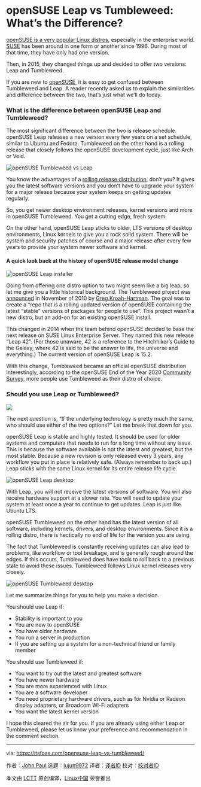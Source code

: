 [#]: subject: "openSUSE Leap vs Tumbleweed: What’s the Difference?"
[#]: via: "https://itsfoss.com/opensuse-leap-vs-tumbleweed/"
[#]: author: "John Paul https://itsfoss.com/author/john/"
[#]: collector: "lujun9972"
[#]: translator: "wxy"
[#]: reviewer: " "
[#]: publisher: " "
[#]: url: " "

openSUSE Leap vs Tumbleweed: What’s the Difference?
======

[openSUSE is a very popular Linux distros][1], especially in the enterprise world. [SUSE][2] has been around in one form or another since 1996. During most of that time, they have only had one version.

Then, in 2015, they changed things up and decided to offer two versions: Leap and Tumbleweed.

If you are new to [openSUSE][3], it is easy to get confused between Tumbleweed and Leap. A reader recently asked us to explain the similarities and difference between the two, that’s just what we’ll do today.

### What is the difference between openSUSE Leap and Tumbleweed?

The most significant difference between the two is release schedule. openSUSE Leap releases a new version every few years on a set schedule, similar to Ubuntu and Fedora. Tumbleweed on the other hand is a rolling release that closely follows the openSUSE development cycle, just like Arch or Void.

![openSUSE Tumbleweed vs Leap][4]

You know the advantages of a [rolling release distribution][5], don’t you? It gives you the latest software versions and you don’t have to upgrade your system for a major release because your system keeps on getting updates regularly.

So, you get newer desktop environment releases, kernel versions and more in openSUSE Tumbleweed. You get a cutting edge, fresh system.

On the other hand, openSUSE Leap sticks to older, LTS versions of desktop environments, Linux kernels to give you a rock solid system. There will be system and security patches of course and a major release after every few years to provide your system newer software and kernel.

#### A quick look back at the history of openSUSE release model change

![openSUSE Leap installer][6]

Going from offering one distro option to two might seem like a big leap, so let me give you a little historical background. The Tumbleweed project was [announced][7] in November of 2010 by [Greg Kroah-Hartman][8]. The goal was to create a “repo that is a rolling updated version of openSUSE containing the latest “stable” versions of packages for people to use”. This project wasn’t a new distro, but an add-on for an existing openSUSE install.

This changed in 2014 when the team behind openSUSE decided to base the next release on SUSE Linux Enterprise Server. They named this new release “Leap 42”. (For those unaware, 42 is a reference to the Hitchhiker’s Guide to the Galaxy, where 42 is said to be the answer to life, the universe and everything.) The current version of openSUSE Leap is 15.2.

With this change, Tumbleweed became an official openSUSE distribution Interestingly, according to the openSUSE End of the Year 2020 [Community Survey][9], more people use Tumbleweed as their distro of choice.

### Should you use Leap or Tumbleweed?

![][10]

The next question is, “If the underlying technology is pretty much the same, who should use either of the two options?” Let me break that down for you.

openSUSE Leap is stable and highly tested. It should be used for older systems and computers that needs to run for a long time without any issue. This is because the software available is not the latest and greatest, but the most stable. Because a new revision is only released every 3 years, any workflow you put in place is relatively safe. (Always remember to back up.) Leap sticks with the same Linux kernel for its entire release life cycle.

![openSUSE Leap desktop][11]

With Leap, you will not receive the latest versions of software. You will also receive hardware support at a slower rate. You will need to update your system at least once a year to continue to get updates. Leap is just like Ubuntu LTS.

openSUSE Tumbleweed on the other hand has the latest version of all software, including kernels, drivers, and desktop environments. Since it is a rolling distro, there is hectically no end of life for the version you are using.

The fact that Tumbleweed is constantly receiving updates can also lead to problems, like workflow or tool breakage, and is generally rough around the edges. If this occurs, Tumbleweed does have tools to roll back to a previous state to avoid these issues. Tumbleweed follows Linux kernel releases very closely.

![openSUSE Tumbleweed desktop][12]

Let me summarize things for you to help you make a decision.

You should use Leap if:

  * Stability is important to you
  * You are new to openSUSE
  * You have older hardware
  * You run a server in production
  * If you are setting up a system for a non-technical friend or family member



You should use Tumbleweed if:

  * You want to try out the latest and greatest software
  * You have newer hardware
  * You are more experienced with Linux
  * You are a software developer
  * You need proprietary hardware drivers, such as for Nvidia or Radeon display adapters, or Broadcom Wi-Fi adapters
  * You want the latest kernel version



I hope this cleared the air for you. If you are already using either Leap or Tumbleweed, please let us know your preference and recommendation in the comment section.

--------------------------------------------------------------------------------

via: https://itsfoss.com/opensuse-leap-vs-tumbleweed/

作者：[John Paul][a]
选题：[lujun9972][b]
译者：[译者ID](https://github.com/译者ID)
校对：[校对者ID](https://github.com/校对者ID)

本文由 [LCTT](https://github.com/LCTT/TranslateProject) 原创编译，[Linux中国](https://linux.cn/) 荣誉推出

[a]: https://itsfoss.com/author/john/
[b]: https://github.com/lujun9972
[1]: https://itsfoss.com/why-use-opensuse/
[2]: https://en.wikipedia.org/wiki/SUSE_Linux
[3]: https://www.opensuse.org/
[4]: https://i2.wp.com/itsfoss.com/wp-content/uploads/2021/11/opensuse-leap-vs-tumbleweed.webp?resize=800%2C264&ssl=1
[5]: https://itsfoss.com/rolling-release/
[6]: https://i2.wp.com/itsfoss.com/wp-content/uploads/2021/11/opensuse-leap-installer.png?resize=800%2C600&ssl=1
[7]: https://lists.opensuse.org/archives/list/project@lists.opensuse.org/message/NNRPP2KJ6TJ3QLLYJC2E62JADHT5GWMY/
[8]: https://en.wikipedia.org/wiki/Greg_Kroah-Hartman
[9]: https://en.opensuse.org/End-of-year-surveys/2020/Data#Uses_Tumbleweed_as_Desktop_on_a_regular_basis
[10]: https://i0.wp.com/itsfoss.com/wp-content/uploads/2021/11/opensuse-leap-vs-tumbleweed.png?resize=800%2C450&ssl=1
[11]: https://i1.wp.com/itsfoss.com/wp-content/uploads/2021/11/opensuse-leap-deaktop.png?resize=800%2C600&ssl=1
[12]: https://i2.wp.com/itsfoss.com/wp-content/uploads/2021/11/opensuse-tumbleweed-deaktop.png?resize=800%2C603&ssl=1
